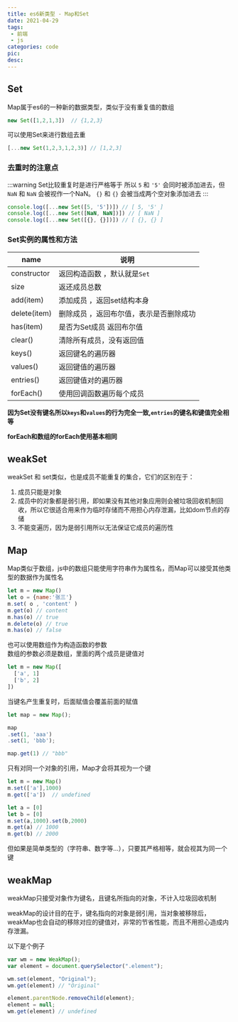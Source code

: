 ```yaml
---
title: es6新类型 - Map和Set
date: 2021-04-29
tags:
 - 前端
 - js
categories: code
pic: 
desc: 
---
```



## Set

Map属于es6的一种新的数据类型，类似于没有重复值的数组

```js
new Set([1,2,1,3])  // {1,2,3}
```
可以使用Set来进行数组去重

```js
[...new Set(1,2,3,1,2,3)] // [1,2,3]
```

### 去重时的注意点
:::warning
Set比较重复时是进行严格等于 所以 `5` 和 `'5'` 会同时被添加进去，但`NaN` 和 `NaN` 会被视作一个NaN。 `{}` 和 `{}`  会被当成两个空对象添加进去
:::

```js
console.log([...new Set([5, '5'])]) // [ 5, '5' ]
console.log([...new Set([NaN, NaN])]) // [ NaN ]
console.log([...new Set([{}, {}])]) // [ {}, {} ]
```
### Set实例的属性和方法

|  name | 说明  |
| ------------ | ------------ |
|  constructor  |  返回构造函数 ，默认就是`Set`|
|   size |  返还成员总数 |
|   add(item) |  添加成员 ，返回set结构本身|
|   delete(item) |  删除成员 ，返回布尔值，表示是否删除成功 |
|   has(item) |  是否为Set成员 返回布尔值 |
|   clear() |  清除所有成员，没有返回值 |
|   keys() | 返回键名的遍历器 |
|   values() |   返回键值的遍历器 |
|   entries() |  返回键值对的遍历器 |
|   forEach() |  使用回调函数遍历每个成员 |

**因为Set没有键名所以`keys`和`values`的行为完全一致,`entries`的键名和键值完全相等**

**forEach和数组的forEach使用基本相同**

## weakSet
weakSet 和 set类似，也是成员不能重复的集合，它们的区别在于：

1. 成员只能是对象
2. 成员中的对象都是弱引用，即如果没有其他对象应用则会被垃圾回收机制回收，所以它很适合用来作为临时存储而不用担心内存泄漏，比如dom节点的存储
3. 不能变遍历，因为是弱引用所以无法保证它成员的遍历性


## Map

Map类似于数组，js中的数组只能使用字符串作为属性名，而Map可以接受其他类型的数据作为属性名

```js
let m = new Map()
let o = {name:'张三'}
m.set( o , 'content' )
m.get(o) // content
m.has(o) // true
m.delete(o) // true
m.has(o) // false
```

也可以使用数组作为构造函数的参数 <br>
数组的参数必须是数组，里面的两个成员是键值对

```js
let m = new Map([
  ['a', 1]
  ['b', 2]
])
```

当键名产生重复时，后面赋值会覆盖前面的赋值

```js
let map = new Map();

map
.set(1, 'aaa')
.set(1, 'bbb');

map.get(1) // "bbb"
```
只有对同一个对象的引用，Map才会将其视为一个键
```js
let m = new Map()
m.set(['a'],1000)
m.get(['a'])  // undefined

let a = [0]
let b = [0]
m.set(a,1000).set(b,2000)
m.get(a) // 1000
m.get(b) // 2000
```
但如果是简单类型的（字符串、数字等...），只要其严格相等，就会视其为同一个键


## weakMap

weakMap只接受对象作为键名，且键名所指向的对象，不计入垃圾回收机制

weakMap的设计目的在于，键名指向的对象是弱引用，当对象被移除后，weakMap也会自动的移除对应的键值对，非常的节省性能，而且不用担心造成内存泄漏。

以下是个例子

```js
var wm = new WeakMap();
var element = document.querySelector(".element");

wm.set(element, "Original");
wm.get(element) // "Original"

element.parentNode.removeChild(element);
element = null;
wm.get(element) // undefined
```





